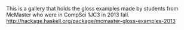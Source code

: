 This is a gallery that holds the gloss examples made by students from McMaster who were in CompSci 1JC3 in 2013 fall.
http://hackage.haskell.org/package/mcmaster-gloss-examples-2013
